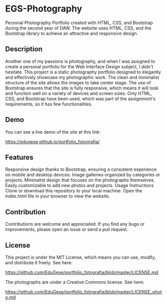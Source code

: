 # EGS-Photography

Personal Photography Portfolio created with HTML, CSS, and Bootstrap during the second year of DAW.
The website uses HTML, CSS, and the Bootstrap library to achieve an attractive and responsive design.

## Description
Another one of my passions is photography, and when I was assigned to create a personal portfolio for the Web Interface Design subject, I didn't hesitate. This project is a static photography portfolio designed to elegantly and effectively showcase my photographic work. The clean and minimalist structure of the site allows the images to take center stage. The use of Bootstrap ensures that the site is fully responsive, which means it will look and function well on a variety of devices and screen sizes. Only HTML, CSS, and Bootstrap have been used, which was part of the assignment's requirements, so it has few functionalities.

## Demo
You can see a live demo of the site at this link:

https://edugese.github.io/portfolio_fotografia/

## Features
Responsive design thanks to Bootstrap, ensuring a consistent experience on mobile and desktop devices.
Image galleries organized by categories or projects.
Minimalist design that focuses on the photographs themselves.
Easily customizable to add new photos and projects.
Usage Instructions
Clone or download this repository to your local machine. Open the index.html file in your browser to view the website.

## Contribution
Contributions are welcome and appreciated. If you find any bugs or improvements, please open an issue or send a pull request.

## License
This project is under the MIT License, which means you can use, modify, and distribute it freely. See here:

https://github.com/EduGese/portfolio_fotografia/blob/master/LICENSE.md

The photographs are under a Creative Commons license. See here:

https://github.com/EduGese/portfolio_fotografia/blob/master/LICENSE_photo.md
